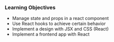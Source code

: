 ### Learning Objectives

* Manage state and props in a react component
* Use React hooks to achieve certain behavior
* Implement a design with JSX and CSS (React)
* Implement a frontend app with React
